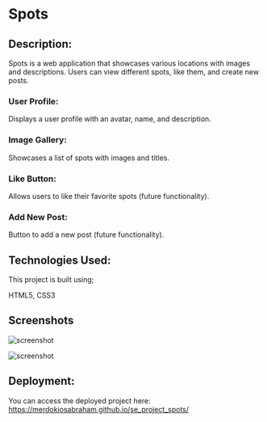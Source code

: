 # Spots

## Description:

Spots is a web application that showcases various locations with images and descriptions. Users can view different spots, like them, and create new posts.

### User Profile:

Displays a user profile with an avatar, name, and description.

### Image Gallery:

Showcases a list of spots with images and titles.

### Like Button:

Allows users to like their favorite spots (future functionality).

### Add New Post:

Button to add a new post (future functionality).

## Technologies Used:

This project is built using;

HTML5, CSS3

## Screenshots

![screenshot](<Screenshot 2024-08-07 at 12.02.15 PM.png>)

![screenshot](<Screenshot 2024-08-07 at 12.52.58 PM.png>)

## Deployment:

You can access the deployed project here: https://merdokiosabraham.github.io/se_project_spots/
